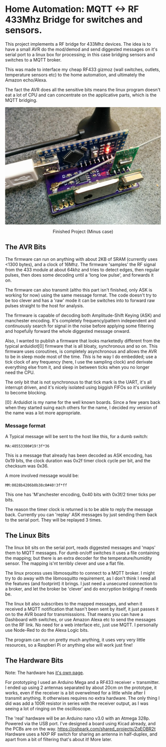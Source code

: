 # Home Automation: MQTT <-> RF 433Mhz Bridge for switches and sensors.
This project implements a RF bridge for 433Mhz devices. The idea is to have a small AVR do the mod/demod and send diggested messages on it's serial port to a linux box for processing; in this case bridging sensors and switches to a MQTT broker.

This was made to interface my cheap RF433 gizmoz (wall switches, outlets, temperature sensors etc) to the home automation, and ultimately the Amazon echo/Alexa.

The fact the AVR does all the sensitive bits means the linux program doesn't eat a lot of CPU and can concentrate on the applicative parts, which is the MQTT bridging.

<p align="center">
<img align="center" alt="Finished project" src="kicad/rf_bridge_assembled.jpg" width=800>
<p align="center">Finished Project (Minus case)</p>
</p>


## The AVR Bits
The firmware can run on anything with about 2KB of SRAM (currently uses <1300 bytes), and a clock of 16Mhz. The firmware 'samples' the RF signal from the 433 module at about 64khz and tries to detect edges, then regular pulses, then does some decoding until a 'long low pulse', and forwards it on.

The firmware can also transmit (altho this part isn't finished, only ASK is working for now) using the same message format. The code doesn't try to be too clever and has a 'raw' mode it can be switches into to forward raw pulses straight to the host for analysis. 

The firmware is capable of decoding both Amplitude-Shift Keying (ASK) and manchester encoding. It's completely frequency/pattern independent and continuously search for signal in the noise before applying some filtering and hopefully forward the whole diggested message onward.

Also, I wanted to publish a firmware that looks marketedly different from the typical arduidiot[0] firmware that is all bloaty, synchronous and so on. This firmware uses coroutines, is completely asynchronous and allows the AVR to be in sleep mode most of the time. *This* is he way I do embedded; use a tick clock of any frequency (here, I use the sampling clock) and derivate everything else from it, and sleep in between ticks when you no longer need the CPU.

The only bit that is not synchronous to that tick mark is the UART, it's all interrupt driven, and it's nicely isolated using biggish FIFOs so it's unlikely to become blocking.

[0]: Arduidiot is my name for the well known boards. Since a few years back when they started suing each others for the name, I decided my version of the name was a lot more appropriate.

### Message format
A Typical message will be sent to the host like this, for a dumb switch:

    MA:40553300#19!3f*36

This is a message that already has been decoded as ASK encoding, has 0x19 bits, the clock duration was 0x2f timer clock cycle per bit, and the checksum was 0x36.

A more involved message would be:

    MM:0028b4206b0b38c0#40!3f*ff

This one has 'M'anchester encoding, 0x40 bits with 0x3f/2 timer ticks per bits.

The reason the timer clock is returned is to be able to reply the message back. Currently you can 'replay' ASK messages by just sending them back to the serial port. They will be replayed 3 times.

## The Linux Bits
The linux bit sits on the serial port, reads diggested messages and 'maps' them to MQTT messages. For dumb on/off switches it uses a file containing the mapping; but there is an extra decoder for the temperature/humidity sensor. The mapping is'nt terribly clever and use a flat file. 

The linux process uses libmosquitto to connect to a MQTT broker. I might try to do away with the libmosquitto requirement, as I don't think I need all the features (and footprint) it brings. I just need a unsecured connection to a broker, and let the broker be 'clever' and do encryption bridging if needs be.

The linux bit also subscribes to the mapped messages, and when it received a MQTT notification that hasn't been sent by itself, it just passes it on to the AVR board for transmisssions. That means you can have a Dashboard with switches, or use Amazon Alexa etc to send the messages on the RF link. No need for a web interface etc, just use MQTT. I personally use Node-Red to do the Alexa Logic bits.

The program can run on pretty much anything, it uses very very little resources, so a Raspberi Pi or anything else will work just fine!

## The Hardware Bits
Note: The hardware has [it's own page](kicad/README.md).

For prototyping I used an Arduino Mega and a RF433 receiver + transmitter. I ended up using 2 antennas separated by about 20cm on the prototype, it works, even if the receiver is a bit overwelmed for a little while after I transmit anything. It otherwises requires no extra hardware. The only thing I did was add a 100R resistor in series with the receiver output, as I was seeing a lot of ringing on the oscilloscope.

The 'real' hardware will be an Arduino nano v3.0 with an Atmega 328p. Powered via the USB port. I've designed a board using Kicad already, and the PCBs are on the way. https://oshpark.com/shared_projects/ZqEOBR2t
Hardware uses a NXP RF switch for sharing an antenna in half-duplex, and apart from a bit of filtering that's about it! More later.

